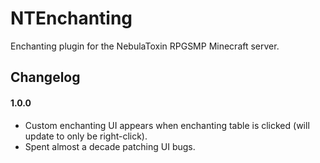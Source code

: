 # NTEnchanting
Enchanting plugin for the NebulaToxin RPGSMP Minecraft server.

## Changelog
#### 1.0.0
* Custom enchanting UI appears when enchanting table is clicked 
(will update to only be right-click).
* Spent almost a decade patching UI bugs.
